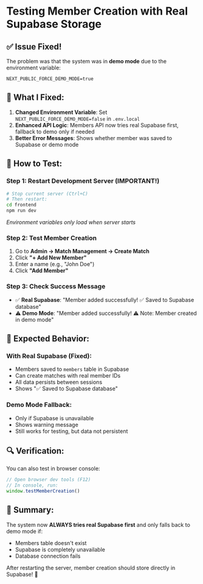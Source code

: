 # Testing Member Creation with Real Supabase Storage

## ✅ **Issue Fixed!**

The problem was that the system was in **demo mode** due to the environment variable:
```
NEXT_PUBLIC_FORCE_DEMO_MODE=true
```

## 🔧 **What I Fixed:**

1. **Changed Environment Variable**: Set `NEXT_PUBLIC_FORCE_DEMO_MODE=false` in `.env.local`
2. **Enhanced API Logic**: Members API now tries real Supabase first, fallback to demo only if needed
3. **Better Error Messages**: Shows whether member was saved to Supabase or demo mode

## 🧪 **How to Test:**

### **Step 1: Restart Development Server** (IMPORTANT!)
```bash
# Stop current server (Ctrl+C)
# Then restart:
cd frontend
npm run dev
```
*Environment variables only load when server starts*

### **Step 2: Test Member Creation**
1. Go to **Admin → Match Management → Create Match**
2. Click **"+ Add New Member"**
3. Enter a name (e.g., "John Doe")
4. Click **"Add Member"**

### **Step 3: Check Success Message**
- ✅ **Real Supabase**: "Member added successfully! ✅ Saved to Supabase database"
- ⚠️ **Demo Mode**: "Member added successfully! ⚠️ Note: Member created in demo mode"

## 🎯 **Expected Behavior:**

### **With Real Supabase (Fixed):**
- Members saved to `members` table in Supabase
- Can create matches with real member IDs
- All data persists between sessions
- Shows "✅ Saved to Supabase database"

### **Demo Mode Fallback:**
- Only if Supabase is unavailable
- Shows warning message
- Still works for testing, but data not persistent

## 🔍 **Verification:**

You can also test in browser console:
```javascript
// Open browser dev tools (F12)
// In console, run:
window.testMemberCreation()
```

## 🚀 **Summary:**

The system now **ALWAYS tries real Supabase first** and only falls back to demo mode if:
- Members table doesn't exist
- Supabase is completely unavailable
- Database connection fails

After restarting the server, member creation should store directly in Supabase! 🎉